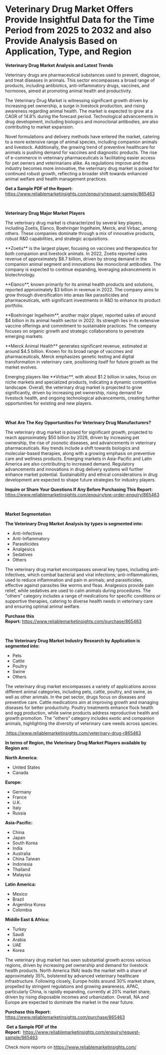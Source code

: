 <p><h1>Veterinary Drug Market Offers Provide Insightful Data for the Time Period from 2025 to 2032 and also Provide Analysis Based on Application, Type, and Region</h1></p><p><strong>Veterinary Drug Market Analysis and Latest Trends</strong></p>
<p><p>Veterinary drugs are pharmaceutical substances used to prevent, diagnose, and treat diseases in animals. This sector encompasses a broad range of products, including antibiotics, anti-inflammatory drugs, vaccines, and hormones, aimed at promoting animal health and productivity.</p><p>The Veterinary Drug Market is witnessing significant growth driven by increasing pet ownership, a surge in livestock production, and rising awareness regarding animal health. The market is expected to grow at a CAGR of 14.8% during the forecast period. Technological advancements in drug development, including biologics and monoclonal antibodies, are also contributing to market expansion. </p><p>Novel formulations and delivery methods have entered the market, catering to a more extensive range of animal species, including companion animals and livestock. Additionally, the growing trend of preventive healthcare for animals is pushing demand for vaccines and diagnostic products. The rise of e-commerce in veterinary pharmaceuticals is facilitating easier access for pet owners and veterinarians alike. As regulations improve and the industry becomes more innovative, the veterinary drug market is poised for continued robust growth, reflecting a broader shift towards enhanced animal welfare and health management practices.</p></p>
<p><strong>Get a Sample PDF of the Report:&nbsp;</strong> <a href="https://www.reliablemarketinsights.com/enquiry/request-sample/865463?utm_campaign=2182&utm_medium=2&utm_source=Github&utm_content=ia&utm_term=08032025&utm_id=veterinary-drug">https://www.reliablemarketinsights.com/enquiry/request-sample/865463</a></p>
<p>&nbsp;</p>
<p><strong>Veterinary Drug Major Market Players</strong></p>
<p><p>The veterinary drug market is characterized by several key players, including Zoetis, Elanco, Boehringer Ingelheim, Merck, and Virbac, among others. These companies dominate through a mix of innovative products, robust R&D capabilities, and strategic acquisitions.</p><p>**Zoetis** is the largest player, focusing on vaccines and therapeutics for both companion and livestock animals. In 2022, Zoetis reported sales revenue of approximately $8.7 billion, driven by strong demand in the companion animal segment and innovations like monoclonal antibodies. The company is expected to continue expanding, leveraging advancements in biotechnology.</p><p>**Elanco**, known primarily for its animal health products and solutions, reported approximately $3 billion in revenue in 2022. The company aims to grow through diversification into areas like parasiticides and pharmaceuticals, with significant investments in R&D to enhance its product portfolio.</p><p>**Boehringer Ingelheim**, another major player, reported sales of around $4 billion in its animal health sector in 2022. Its strength lies in its extensive vaccine offerings and commitment to sustainable practices. The company focuses on organic growth and strategic collaborations to penetrate emerging markets.</p><p>**Merck Animal Health** generates significant revenue, estimated at around $4.5 billion. Known for its broad range of vaccines and pharmaceuticals, Merck emphasizes genetic testing and digital transformation in veterinary care, positioning itself for future growth as the market evolves.</p><p>Emerging players like **Virbac**, with about $1.2 billion in sales, focus on niche markets and specialized products, indicating a dynamic competitive landscape. Overall, the veterinary drug market is projected to grow significantly, driven by increasing pet ownership, rising demand for livestock health, and ongoing technological advancements, creating further opportunities for existing and new players.</p></p>
<p>&nbsp;</p>
<p><strong>What Are The Key Opportunities For Veterinary Drug Manufacturers?</strong></p>
<p><p>The veterinary drug market is poised for significant growth, projected to reach approximately $50 billion by 2028, driven by increasing pet ownership, the rise of zoonotic diseases, and advancements in veterinary pharmaceuticals. Key trends include a shift towards biologics and molecular-based therapies, along with a growing emphasis on preventive care and wellness products. Emerging markets in Asia-Pacific and Latin America are also contributing to increased demand. Regulatory advancements and innovations in drug delivery systems will further enhance market potential. Sustainability and ethical considerations in drug development are expected to shape future strategies for industry players.</p></p>
<p><strong>Inquire or Share Your Questions If Any Before Purchasing This Report:</strong> <a href="https://www.reliablemarketinsights.com/enquiry/pre-order-enquiry/865463?utm_campaign=2182&utm_medium=2&utm_source=Github&utm_content=ia&utm_term=08032025&utm_id=veterinary-drug">https://www.reliablemarketinsights.com/enquiry/pre-order-enquiry/865463</a></p>
<p>&nbsp;</p>
<p><strong>Market Segmentation</strong></p>
<p><strong>The Veterinary Drug Market Analysis by types is segmented into:</strong></p>
<p><ul><li>Anti-Infectives</li><li>Anti-Inflammatory</li><li>Parasiticides</li><li>Analgesics</li><li>Sedatives</li><li>Others</li></ul></p>
<p><p>The veterinary drug market encompasses several key types, including anti-infectives, which combat bacterial and viral infections; anti-inflammatories, used to reduce inflammation and pain in animals; and parasiticides, effective against parasites like worms and fleas. Analgesics provide pain relief, while sedatives are used to calm animals during procedures. The "others" category includes a range of medications for specific conditions or supportive therapies, catering to diverse health needs in veterinary care and ensuring optimal animal welfare.</p></p>
<p><strong>Purchase this Report:&nbsp;</strong><a href="https://www.reliablemarketinsights.com/purchase/865463?utm_campaign=2182&utm_medium=2&utm_source=Github&utm_content=ia&utm_term=08032025&utm_id=veterinary-drug">https://www.reliablemarketinsights.com/purchase/865463</a></p>
<p>&nbsp;</p>
<p><strong>The Veterinary Drug Market Industry Research by Application is segmented into:</strong></p>
<p><ul><li>Pets</li><li>Cattle</li><li>Poultry</li><li>Swine</li><li>Others</li></ul></p>
<p><p>The veterinary drug market encompasses a variety of applications across different animal categories, including pets, cattle, poultry, and swine, as well as other animals. In the pet sector, drugs focus on diseases and preventive care. Cattle medications aim at improving growth and managing diseases for better productivity. Poultry treatments enhance flock health and egg production, while swine products address reproductive health and growth promotion. The "others" category includes exotic and companion animals, highlighting the diversity of veterinary care needs across species.</p></p>
<p><a href="https://www.reliablemarketinsights.com/veterinary-drug-r865463?utm_campaign=2182&utm_medium=2&utm_source=Github&utm_content=ia&utm_term=08032025&utm_id=veterinary-drug">&nbsp;https://www.reliablemarketinsights.com/veterinary-drug-r865463</a></p>
<p><strong>In terms of Region, the Veterinary Drug Market Players available by Region are:</strong></p>
<p>
    <p> <strong> North America: </strong>
        <ul>
            <li>United States</li>
            <li>Canada</li>
        </ul>
        </p> 
    <p> <strong> Europe: </strong>
        <ul>
            <li>Germany</li>
            <li>France</li>
            <li>U.K.</li>
            <li>Italy</li>
            <li>Russia</li>
        </ul>
        </p> 
    <p> <strong> Asia-Pacific: </strong>
        <ul>
            <li>China</li>
            <li>Japan</li>
            <li>South Korea</li>
            <li>India</li>
            <li>Australia</li>
            <li>China Taiwan</li>
            <li>Indonesia</li>
            <li>Thailand</li>
            <li>Malaysia</li>
        </ul>
        </p> 
    <p> <strong> Latin America: </strong>
        <ul>
            <li>Mexico</li>
            <li>Brazil</li>
            <li>Argentina Korea</li>
            <li>Colombia</li>
        </ul>
        </p> 
    <p> <strong> Middle East & Africa: </strong>
        <ul>
            <li>Turkey</li>
            <li>Saudi</li>
            <li>Arabia</li>
            <li>UAE</li>
            <li>Korea</li>
        </ul>
    </p>
    </p>
<p><p>The veterinary drug market has seen substantial growth across various regions, driven by increasing pet ownership and demand for livestock health products. North America (NA) leads the market with a share of approximately 35%, bolstered by advanced veterinary healthcare infrastructure. Following closely, Europe holds around 30% market share, propelled by stringent regulations and growing awareness. APAC, particularly China, is rapidly expanding, currently at 20% market share, driven by rising disposable incomes and urbanization. Overall, NA and Europe are expected to dominate the market in the near future.</p></p>
<p><strong>Purchase this Report: </strong><a href="https://www.reliablemarketinsights.com/purchase/865463?utm_campaign=2182&utm_medium=2&utm_source=Github&utm_content=ia&utm_term=08032025&utm_id=veterinary-drug">https://www.reliablemarketinsights.com/purchase/865463</a></p>
<p>&nbsp;<strong>Get a Sample PDF of the Report:&nbsp;&nbsp;</strong><a href="https://www.reliablemarketinsights.com/enquiry/request-sample/865463?utm_campaign=2182&utm_medium=2&utm_source=Github&utm_content=ia&utm_term=08032025&utm_id=veterinary-drug">https://www.reliablemarketinsights.com/enquiry/request-sample/865463</a></p>
<p><strong></strong></p>
<p>Check more reports on <a href="https://www.reliablemarketinsights.com/?utm_campaign=2182&utm_medium=2&utm_source=Github&utm_content=ia&utm_term=08032025&utm_id=veterinary-drug">https://www.reliablemarketinsights.com/</a></p>